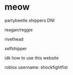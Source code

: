 # meow
partybeetle shippers DNI 

reagan/reggie 

rivethead 

selfshipper 

idk how to use this website 

roblox username: shockfightfist
